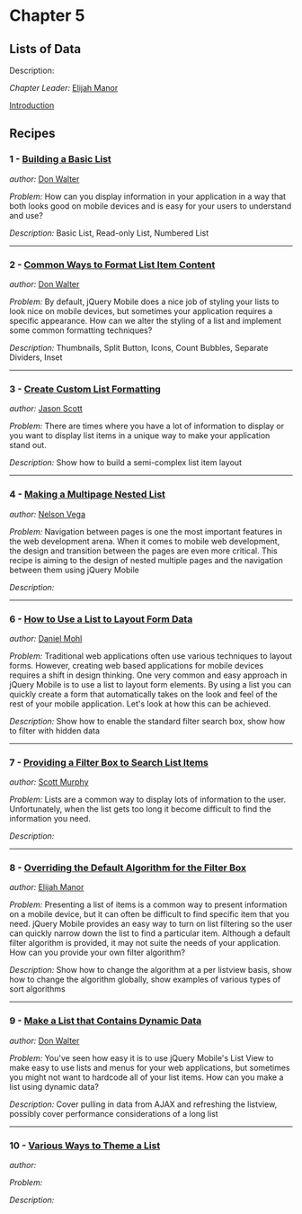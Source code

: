 # Chapter 5

## Lists of Data

Description: 

*Chapter Leader:* <a href="mailto:emanor@appendto.com">Elijah Manor</a>

<a href="/jquerymobilecookbook/book/blob/master/5-lists-of-data/introduction.adoc">Introduction</a>

## Recipes

### 1 - <a href="/jquerymobilecookbook/book/blob/master/5-lists-of-data/recipe-1.adoc">Building a Basic List</a>
*author:* <a href="mailto:don@don-walter.com">Don Walter</a>

*Problem:* How can you display information in your application in a way that both looks good on mobile devices and is easy for your users to understand and use?

*Description:* Basic List, Read-only List, Numbered List

---

### 2 - <a href="/jquerymobilecookbook/book/blob/master/5-lists-of-data/recipe-2.adoc">Common Ways to Format List Item Content</a>
*author:* <a href="mailto:don@don-walter.com">Don Walter</a>

*Problem:* By default, jQuery Mobile does a nice job of styling your lists to look nice on mobile devices, but sometimes your application requires a specific appearance. How can we alter the styling of a list and implement some common formatting techniques?

*Description:* Thumbnails, Split Button, Icons, Count Bubbles, Separate Dividers, Inset

--- 

### 3 - <a href="/jquerymobilecookbook/book/blob/master/5-lists-of-data/recipe-3.adoc">Create Custom List Formatting</a> 
*author:* <a href="mailto:jasscott@rim.com">Jason Scott</a>

*Problem:* There are times where you have a lot of information to display or you want to display list items in a unique way to make your application stand out.

*Description:* Show how to build a semi-complex list item layout

---

### 4 - <a href="/jquerymobilecookbook/book/blob/master/5-lists-of-data/recipe-4.adoc">Making a Multipage Nested List</a>
*author:* <a href="mailto:nvegamarrero@gmail.com">Nelson Vega</a>

*Problem:*  Navigation between pages is one the most important features in the web development arena. 
When it comes to mobile web development, the design and transition between the pages are even  more critical. 
This recipe is aiming to the design of nested multiple pages and the navigation between them using jQuery Mobile

*Description:*

---

### 6 - <a href="/jquerymobilecookbook/book/blob/master/5-lists-of-data/recipe-6.adoc">How to Use a List to Layout Form Data</a>
*author:* <a href="mailto:danmohl@gmail.com">Daniel Mohl</a>

*Problem:* Traditional web applications often use various techniques to layout forms. However, creating web based applications for mobile devices requires a shift in design thinking. One very common and easy approach in jQuery Mobile is to use a list to layout form elements. By using a list you can quickly create a form that automatically takes on the look and feel of the rest of your mobile application. Let's look at how this can be achieved.

*Description:* Show how to enable the standard filter search box, show how to filter with hidden data

---

### 7 - <a href="/jquerymobilecookbook/book/blob/master/5-lists-of-data/recipe-7.adoc">Providing a Filter Box to Search List Items</a>
*author:* <a href="mailto:stmhawaii@gmail.com">Scott Murphy</a>

*Problem:* Lists are a common way to display lots of information to the user. Unfortunately, when the list gets too long it become difficult to find the information you need.

*Description:*

---

### 8 - <a href="/jquerymobilecookbook/book/blob/master/5-lists-of-data/recipe-8.adoc">Overriding the Default Algorithm for the Filter Box</a>
*author:* <a href="mailto:elijah.manor@gmail.com">Elijah Manor</a>

*Problem:* Presenting a list of items is a common way to present information on a mobile device, but it can often be difficult to find specific item that you need. jQuery Mobile provides an easy way to turn on list filtering so the user can quickly narrow down the list to find a particular item. Although a default filter algorithm is provided, it may not suite the needs of your application. How can you provide your own filter algorithm?

*Description:* Show how to change the algorithm at a per listview basis, show how to change the algorithm globally, show examples of various types of sort algorithms

---

### 9 - <a href="/jquerymobilecookbook/book/blob/master/5-lists-of-data/recipe-9.adoc">Make a List that Contains Dynamic Data</a>
*author:* <a href="mailto:don@don-walter.com">Don Walter</a>

*Problem:* You've seen how easy it is to use jQuery Mobile's List View to make easy to use lists and menus for your web applications, but sometimes you might not want to hardcode all of your list items. How can you make a list using dynamic data?

*Description:* Cover pulling in data from AJAX and refreshing the listview, possibly cover performance considerations of a long list

---

### 10 - <a href="/jquerymobilecookbook/book/blob/master/5-lists-of-data/recipe-10.adoc">Various Ways to Theme a List</a>
*author:* 

*Problem:*

*Description:*